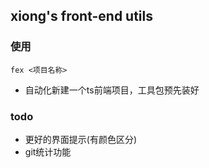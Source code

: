 ## xiong's front-end utils
### 使用
```
fex <项目名称>
```
- 自动化新建一个ts前端项目，工具包预先装好

### todo

- 更好的界面提示(有颜色区分)
- git统计功能
